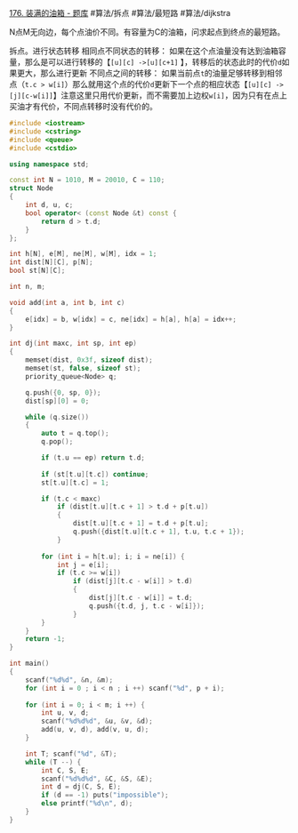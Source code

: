[176. 装满的油箱 -  题库](https://www.acwing.com/problem/content/description/178/)
#算法/拆点 #算法/最短路 #算法/dijkstra

N点M无向边，每个点油价不同。有容量为C的油箱，问求起点到终点的最短路。

拆点。进行状态转移
相同点不同状态的转移：
如果在这个点油量没有达到油箱容量，那么是可以进行转移的【`[u][c] ->[u][c+1]` 】，转移后的状态此时的代价`d`如果更大，那么进行更新
不同点之间的转移：
如果当前点`t`的油量足够转移到相邻点（`t.c > w[i]`）那么就用这个点的代价`d`更新下一个点的相应状态【`[u][c] -> [j][c-w[i]]`】注意这里只用代价更新，而不需要加上边权`w[i]`，因为只有在点上买油才有代价，不同点转移时没有代价的。

```CPP
#include <iostream>
#include <cstring>
#include <queue>
#include <cstdio>

using namespace std;

const int N = 1010, M = 20010, C = 110;
struct Node
{
    int d, u, c;
    bool operator< (const Node &t) const {
        return d > t.d;
    }
};

int h[N], e[M], ne[M], w[M], idx = 1;
int dist[N][C], p[N];
bool st[N][C];

int n, m;

void add(int a, int b, int c)
{
    e[idx] = b, w[idx] = c, ne[idx] = h[a], h[a] = idx++;
}

int dj(int maxc, int sp, int ep)
{
    memset(dist, 0x3f, sizeof dist);
    memset(st, false, sizeof st);
    priority_queue<Node> q;

    q.push({0, sp, 0});
    dist[sp][0] = 0;

    while (q.size())
    {
        auto t = q.top();
        q.pop();

        if (t.u == ep) return t.d;
        
        if (st[t.u][t.c]) continue;
        st[t.u][t.c] = 1;

        if (t.c < maxc)
            if (dist[t.u][t.c + 1] > t.d + p[t.u])
            {
                dist[t.u][t.c + 1] = t.d + p[t.u];
                q.push({dist[t.u][t.c + 1], t.u, t.c + 1});
            }
        
        for (int i = h[t.u]; i; i = ne[i]) {
            int j = e[i];
            if (t.c >= w[i])
                if (dist[j][t.c - w[i]] > t.d)
                {
                    dist[j][t.c - w[i]] = t.d;
                    q.push({t.d, j, t.c - w[i]});
                }
        }
    }
    return -1;
}

int main()
{
    scanf("%d%d", &n, &m);
    for (int i = 0 ; i < n ; i ++) scanf("%d", p + i);
    
    for (int i = 0; i < m; i ++) {
        int u, v, d;
        scanf("%d%d%d", &u, &v, &d);
        add(u, v, d), add(v, u, d);
    }

    int T; scanf("%d", &T);
    while (T --) {
        int C, S, E;
        scanf("%d%d%d", &C, &S, &E);
        int d = dj(C, S, E);
        if (d == -1) puts("impossible");
        else printf("%d\n", d);
    }
}
```


